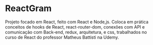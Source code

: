 # ReactGram

Projeto focado em React, feito com React e Node,js. Coloca em prática conceitos de hooks de React, react-router-dom, conexões com API e comunicação com Back-end, redux, arquitetura, e css, trabalhados no curso de React do professor Matheus Battisti na Udemy.